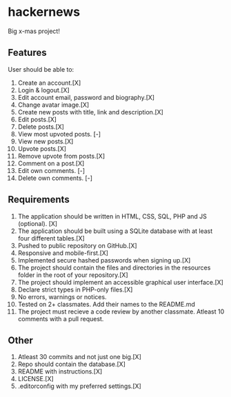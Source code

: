 # hackernews

Big x-mas project!

## Features

User should be able to:

1. Create an account.[X]
2. Login & logout.[X]
3. Edit account email, password and biography.[X]
4. Change avatar image.[X]
5. Create new posts with title, link and description.[X]
6. Edit posts.[X]
7. Delete posts.[X]
8. View most upvoted posts. [-]
9. View new posts.[X]
10. Upvote posts.[X]
11. Remove upvote from posts.[X]
12. Comment on a post.[X]
13. Edit own comments. [-]
14. Delete own comments. [-]

## Requirements

1. The application should be written in HTML, CSS, SQL, PHP and JS (optional). [X]
2. The application should be built using a SQLite database with at least four different tables.[X]
3. Pushed to public repository on GitHub.[X]
4. Responsive and mobile-first.[X]
5. Implemented secure hashed passwords when signing up.[X]
6. The project should contain the files and directories in the resources folder in the root of your repository.[X]
7. The project should implement an accessible graphical user interface.[X]
8. Declare strict types in PHP-only files.[X]
9. No errors, warnings or notices.
10. Tested on 2+ classmates. Add their names to the README.md
11. The project must recieve a code review by another classmate. Atleast 10 comments with a pull request.

## Other

1. Atleast 30 commits and not just one big.[X]
2. Repo should contain the database.[X]
3. README with instructions.[X]
4. LICENSE.[X]
5. .editorconfig with my preferred settings.[X]
